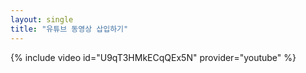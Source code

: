 ```yaml
---
layout: single
title: "유튜브 동영상 삽입하기" 
---
```


{% include video id="U9qT3HMkECqQEx5N" provider="youtube" %}
